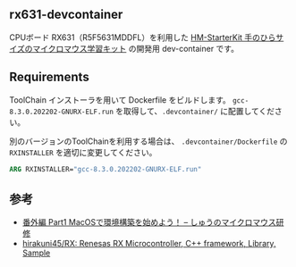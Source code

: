 ## rx631-devcontainer

CPUボード RX631（R5F5631MDDFL）を利用した [HM-StarterKit 手のひらサイズのマイクロマウス学習キット](https://rt-net.jp/products/hm-starterkit/) の開発用 dev-container です。

## Requirements

ToolChain インストーラを用いて Dockerfile をビルドします。 
`gcc-8.3.0.202202-GNURX-ELF.run` を取得して、`.devcontainer/` に配置してください。

別のバージョンのToolChainを利用する場合は、 `.devcontainer/Dockerfile` の `RXINSTALLER` を適切に変更してください。

```Dockerfile
ARG RXINSTALLER="gcc-8.3.0.202202-GNURX-ELF.run"
```

## 参考

- [番外編 Part1 MacOSで環境構築を始めよう！ – しゅうのマイクロマウス研修](https://rt-net.jp/mobility/archives/13282)
- [hirakuni45/RX: Renesas RX Microcontroller, C++ framework, Library, Sample](https://github.com/hirakuni45/RX)
